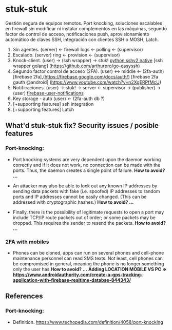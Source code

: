 # stuk-stuk

Gestión segura de equipos remotos. Port knocking, soluciones escalables en firewall sin modificar ni instalar complementos en las máquinas, segundo factor de control de acceso, notificaciones push, aprovisionamiento automático de claves SSH, integración con clientes SSH o MOSH, Latch.

1. Sin agentes. (server) <- firewall logs <- polling <- (supervisor)
2. Escalado. (server) ring <- provision <- (supervisor)
3. Knock-client. (user) -> (ssh wrapper) -> stuk! [python sshv2 native](https://github.com/paramiko/paramiko) [ssh wrapper golang] (https://github.com/arthurpro/go-easyssh)
3. Segundo factor control de acceso (2FA). (user) <-> middle <- (2fa-auth) [firebase 2fa],(https://firebase.google.com/docs/auth/) [firebase 2fa gauth @android] (https://www.youtube.com/watch?v=n2XgERPfMcU)
4. Notificaciones. (user) -> stuk! -> server <- supervisor -> (publisher) -> (user) [firebase-user-notifications](https://firebase.google.com/docs/functions/use-cases?hl=es-419)
5. Key storage - auto (user) <- (2fa-auth db ?)
6. [+supporting features] ssh integration
7. [+supporting features] Latch


## What'd stuk-stuk fix? Security issues / posible features

### Port-knocking:

* Port knocking systems are very dependent upon the daemon working correctly and if it does not work, no connection can be made with the ports. Thus, the daemon creates a single point of failure. **How to avoid? ...**

* An attacker may also be able to lock out any known IP addresses by sending data packets with fake (i.e. spoofed) IP addresses to random ports and IP addresses cannot be easily changed. (This can be addressed with cryptographic hashes.) **How to avoid? ...**

* Finally, there is the possibility of legitimate requests to open a port may include TCP/IP route packets out of order; or some packets may be dropped. This requires the sender to resend the packets. **How to avoid? ...**

### 2FA with mobiles

* Phones can be cloned, apps can run on several phones and cell-phone maintenance personnel can read SMS texts. Not least, cell phones can be compromised in general, meaning the phone is no longer something only the user has.**How to avoid? ...**
**Adding LOCATION MOBILE VS PC => https://www.androidauthority.com/create-a-gps-tracking-application-with-firebase-realtime-databse-844343/**

## References

### Port-knocking:

* Definition. https://www.techopedia.com/definition/4058/port-knocking

